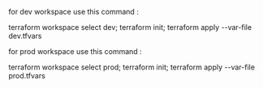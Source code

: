 for dev workspace use this command :

terraform workspace select dev; terraform init; terraform apply --var-file dev.tfvars


for prod workspace use this command :

terraform workspace select prod; terraform init; terraform apply --var-file prod.tfvars
